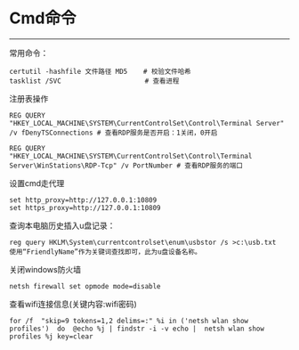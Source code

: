 # Cmd命令

---

常用命令：

```
certutil -hashfile 文件路径 MD5    # 校验文件哈希
tasklist /SVC                     # 查看进程
```

注册表操作

```
REG QUERY "HKEY_LOCAL_MACHINE\SYSTEM\CurrentControlSet\Control\Terminal Server" /v fDenyTSConnections # 查看RDP服务是否开启：1关闭，0开启

REG QUERY "HKEY_LOCAL_MACHINE\SYSTEM\CurrentControlSet\Control\Terminal Server\WinStations\RDP-Tcp" /v PortNumber # 查看RDP服务的端口
```

设置cmd走代理

```
set http_proxy=http://127.0.0.1:10809 
set https_proxy=http://127.0.0.1:10809
```

查询本电脑历史插入u盘记录：

```
reg query HKLM\System\currentcontrolset\enum\usbstor /s >c:\usb.txt  
使用“FriendlyName”作为关键词查找即可，此为u盘设备名称。
```

关闭windows防火墙

```
netsh firewall set opmode mode=disable
```

查看wifi连接信息(关键内容:wifi密码)

```
for /f  "skip=9 tokens=1,2 delims=:" %i in ('netsh wlan show profiles')  do  @echo %j | findstr -i -v echo |  netsh wlan show profiles %j key=clear
```

